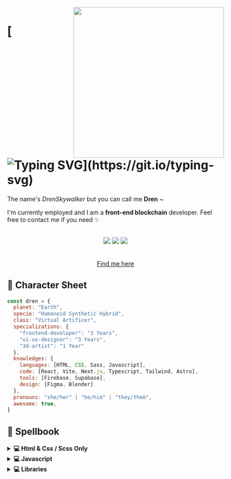 <img src="https://i.ibb.co/XYG7z9d/skyrim-wallpaper-720x1280-pixels.png" align="right" width="350px">

# [![Typing SVG](https://readme-typing-svg.demolab.com?font=Roboto+Condensed&size=40&pause=1000&vCenter=true&width=435&height=80&lines=Halo%2C+ma+fren.)](https://git.io/typing-svg)

The name's <i>DrenSkywalker</i> but you can call me <b>Dren</b> ~

I'm currently employed and I am a <b>front-end blockchain</b> developer. Feel free to contact me if you need ✨

<div align="center"></br><img src="https://img.shields.io/badge/animals-green?style=flat&logo=furrynetwork&logoColor=white"> <img src="https://img.shields.io/badge/psychology-ff69b4?style=flat&logo=octopusdeploy&logoColor=white"> <img src="https://img.shields.io/badge/videogames-red?style=flat&logo=retroarch&logoColor=white"></div></br></br>

<div align="center"><a href="https://julesverse.space">Find me here</a></div>


## 💫 Character Sheet

```Javascript
const dren = {
  planet: "Earth",
  specie: "Humanoid Synthetic Hybrid",
  class: "Virtual Artificer",
  specializations: {
    "frontend-developer": "3 Years",
    "ui-ux-designer": "3 Years",
    "3d-artist": "1 Year"
  },
  knowledges: {
    languages: [HTML, CSS, Sass, Javascript],
    code: [React, Vite, Next.js, Typescript, Tailwind, Astro],
    tools: [Firebase, Supabase],
    design: [Figma, Blender]
  },
  pronouns: "she/her" | "he/him" | "they/them",
  awesome: true,
}
```
  
## 📖 Spellbook

<details>
<summary><b>💻 Html & Css / Scss Only</b></summary>
  
> These projects are for the **freeCodeCamp** *Responsive Web Design Certification*.

<a href="https://github.com/DrenSkywalker/tribute_page"><img src="https://img.shields.io/badge/📟%20Tribute%20Page-blue?style=flat-square"></a> <a href="https://drenskywalker.github.io/tribute_page/"><img src="https://img.shields.io/badge/live-💻-blue?style=social"/></a> 
<a href="https://github.com/DrenSkywalker/documentation_page"><img src="https://img.shields.io/badge/📟%20Docs%20Page-blue?style=flat-square"></a> <a href="https://drenskywalker.github.io/documentation_page/"><img src="https://img.shields.io/badge/live-💻-blue?style=social"/></a> 
<a href="https://github.com/DrenSkywalker/personal_portfolio"><img src="https://img.shields.io/badge/📟%20Portfolio-blue?style=flat-square"></a> <a href="https://drenskywalker.github.io/personal_portfolio/"><img src="https://img.shields.io/badge/live-💻-blue?style=social"/></a>  
<a href="https://github.com/DrenSkywalker/survey_form"><img src="https://img.shields.io/badge/📟%20Survey%20Form-blue?style=flat-square"></a> <a href="https://drenskywalker.github.io/survey_form/"><img src="https://img.shields.io/badge/live-💻-blue?style=social"/></a> <a href="https://github.com/DrenSkywalker/landing_page"><img src="https://img.shields.io/badge/📟%20Landing%20Page-blue?style=flat-square"></a> <a href="https://drenskywalker.github.io/landing_page/"><img src="https://img.shields.io/badge/live-💻-blue?style=social"/></a>
</details>


<details>
<summary><b>💻 Javascript</b></summary>
  
> These projects are for learning purpose.

<a href="https://github.com/DrenSkywalker/local-login-system"><img src="https://img.shields.io/badge/📟%20Login%20System-ff69b4?style=flat-square"></a> <a href="https://drenskywalker.github.io/local-login-system/"><img src="https://img.shields.io/badge/live-💻-blue?style=social"/></a> <a href="https://github.com/DrenSkywalker/quotes-generator"><img src="https://img.shields.io/badge/📟%20Quotes%20Generator-ff69b4?style=flat-square"></a> <a href="https://drenskywalker.github.io/quotes-generator/"><img src="https://img.shields.io/badge/live-💻-blue?style=social"/></a> <a href="https://github.com/DrenSkywalker/todo-list"><img src="https://img.shields.io/badge/📟%20ToDo%20List-ff69b4?style=flat-square"></a> <a href="https://drenskywalker.github.io/todo-list/"><img src="https://img.shields.io/badge/live-💻-blue?style=social"/></a>
</details>

<details>
<summary><b>💻 Libraries</b></summary>
  
> These libraries are free to use in your project!

<a href="https://github.com/DrenSkywalker/react-welcome-onboard"><img src="https://img.shields.io/badge/📟%20Welcome%20Onboard-6B4AA9?style=flat-square"></a>  <a href="https://drenskywalker.github.io/react-welcome-onboard/?path=/story/examples--welcome-onboard"><img src="https://img.shields.io/badge/live-💻-blue?style=social"/></a>
</details>
